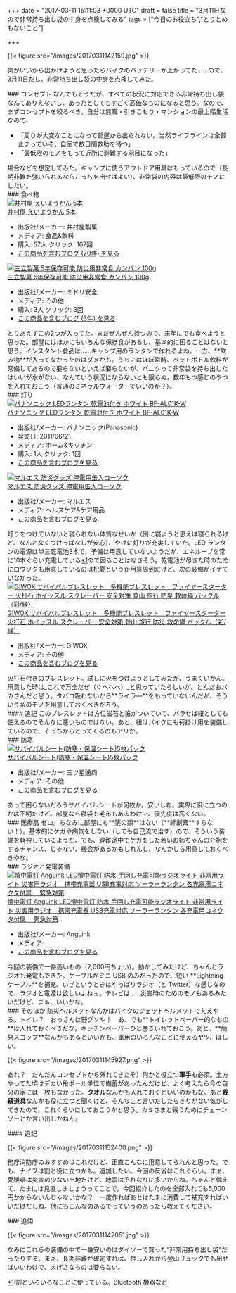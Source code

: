 
+++
date = "2017-03-11 15:11:03 +0000 UTC"
draft = false
title = "3月11日なので非常持ち出し袋の中身を点検してみる"
tags = ["今日のお役立ち","とりとめもないこと"]

+++


{{< figure src="/images/20170311142159.jpg"  >}}

気がいいから出かけようと思ったらバイクのバッテリーが上がってた……ので、3月11日だし、非常持ち出し袋の中身を点検してみた。

<div class="section">
    ### コンセプト
    なんでもそうだが、すべての状況に対応できる非常持ち出し袋なんてありえないし、あったとしてもすごく高価なものになると思う。なので、まずコンセプトを絞るべき。自分は無職・引きこもり・マンションの最上階生活なので、

<ul>
<li>「周りが大変なことになって部屋から出られない。当然ライフラインは全部止まっている。自室で数日間救助を待つ」</li>
<li>「最低限のモノをもって近所に避難する羽目になった」</li>
</ul>場合などを想定してみた。キャンプに使うアウトドア用具はもっているので（長期非難を強いられるならこっちを出せばよい）、非常袋の内容は最低限のモノにしたい。

</div>
<div class="section">
    ### 食べ物
    <div class="hatena-asin-detail"><a href="http://www.amazon.co.jp/exec/obidos/ASIN/B0053F5FAC/bestylesnet-22/"><img src="https://images-fe.ssl-images-amazon.com/images/I/618kSlX72WL._SL160_.jpg" class="hatena-asin-detail-image" alt="井村屋 えいようかん 5本" title="井村屋 えいようかん 5本"/></a><div class="hatena-asin-detail-info"><a href="http://www.amazon.co.jp/exec/obidos/ASIN/B0053F5FAC/bestylesnet-22/">井村屋 えいようかん 5本</a><ul><li><span class="hatena-asin-detail-label">出版社/メーカー:</span> 井村屋製菓</li><li><span class="hatena-asin-detail-label">メディア:</span> 食品&amp;飲料</li><li><span class="hatena-asin-detail-label">購入</span>: 57人 <span class="hatena-asin-detail-label">クリック</span>: 167回</li><li><a href="http://d.hatena.ne.jp/asin/B0053F5FAC/bestylesnet-22" target="_blank">この商品を含むブログ (20件) を見る</a></li></ul></div><div class="hatena-asin-detail-foot"></div></div><div class="hatena-asin-detail"><a href="http://www.amazon.co.jp/exec/obidos/ASIN/B000VZ2KCA/bestylesnet-22/"><img src="https://images-fe.ssl-images-amazon.com/images/I/31YJMj59rTL._SL160_.jpg" class="hatena-asin-detail-image" alt="三立製菓 5年保存可能 防災用非常食 カンパン 100g" title="三立製菓 5年保存可能 防災用非常食 カンパン 100g"/></a><div class="hatena-asin-detail-info"><a href="http://www.amazon.co.jp/exec/obidos/ASIN/B000VZ2KCA/bestylesnet-22/">三立製菓 5年保存可能 防災用非常食 カンパン 100g</a><ul><li><span class="hatena-asin-detail-label">出版社/メーカー:</span> ミドリ安全</li><li><span class="hatena-asin-detail-label">メディア:</span> その他</li><li><span class="hatena-asin-detail-label">購入</span>: 3人 <span class="hatena-asin-detail-label">クリック</span>: 3回</li><li><a href="http://d.hatena.ne.jp/asin/B000VZ2KCA/bestylesnet-22" target="_blank">この商品を含むブログ (3件) を見る</a></li></ul></div><div class="hatena-asin-detail-foot"></div></div>とりあえずこの2つが入ってた。まだぜんぜん持つので、来年にでも食べようと思った。部屋にはほかにもいろんな保存食があるし、基本的に困ることはないと思う。インスタント食品は……キャンプ用のランタンで作れるよね。一方、**飲み物**が入ってなかったのはダメかも。うちにはほぼ常時、ペットボトル飲料が常備してあるので要らないといえば要らないが、パニクって非常袋を持ち出したはいいが水がない、なんていう状況にならないとも限らぬ。数年もつ感じのやつを入れておこう（普通のミネラルウォーターでいいのか？）。

</div>
<div class="section">
    ### 灯り
    <div class="hatena-asin-detail"><a href="http://www.amazon.co.jp/exec/obidos/ASIN/B0051J4PTW/bestylesnet-22/"><img src="https://images-fe.ssl-images-amazon.com/images/I/31gYr0EdsDL._SL160_.jpg" class="hatena-asin-detail-image" alt="パナソニック LEDランタン 乾電池付き ホワイト BF-AL01K-W" title="パナソニック LEDランタン 乾電池付き ホワイト BF-AL01K-W"/></a><div class="hatena-asin-detail-info"><a href="http://www.amazon.co.jp/exec/obidos/ASIN/B0051J4PTW/bestylesnet-22/">パナソニック LEDランタン 乾電池付き ホワイト BF-AL01K-W</a><ul><li><span class="hatena-asin-detail-label">出版社/メーカー:</span> パナソニック(Panasonic)</li><li><span class="hatena-asin-detail-label">発売日:</span> 2011/06/21</li><li><span class="hatena-asin-detail-label">メディア:</span> ホーム&amp;キッチン</li><li><span class="hatena-asin-detail-label">購入</span>: 1人 <span class="hatena-asin-detail-label">クリック</span>: 1回</li><li><a href="http://d.hatena.ne.jp/asin/B0051J4PTW/bestylesnet-22" target="_blank">この商品を含むブログを見る</a></li></ul></div><div class="hatena-asin-detail-foot"></div></div><div class="hatena-asin-detail"><a href="http://www.amazon.co.jp/exec/obidos/ASIN/B0060U3TRU/bestylesnet-22/"><img src="https://images-fe.ssl-images-amazon.com/images/I/6104t5BCErL._SL160_.jpg" class="hatena-asin-detail-image" alt="マルエス 防災グッズ 停電用缶入ローソク" title="マルエス 防災グッズ 停電用缶入ローソク"/></a><div class="hatena-asin-detail-info"><a href="http://www.amazon.co.jp/exec/obidos/ASIN/B0060U3TRU/bestylesnet-22/">マルエス 防災グッズ 停電用缶入ローソク</a><ul><li><span class="hatena-asin-detail-label">出版社/メーカー:</span> マルエス</li><li><span class="hatena-asin-detail-label">メディア:</span> ヘルスケア&amp;ケア用品</li><li><a href="http://d.hatena.ne.jp/asin/B0060U3TRU/bestylesnet-22" target="_blank">この商品を含むブログを見る</a></li></ul></div><div class="hatena-asin-detail-foot"></div></div>灯りをつけていないと寝られない体質なせいか（別に寝ようと思えば寝られるけど、なんとなくつけっぱなしが安心）、やけに灯りが充実していた。LED ランタンの電源は単三乾電池3本で、予備は用意していないようだが、エネループを常に10本ぐらい充電している<a href="#f-3d7fe368" name="fn-3d7fe368" title="割といろいろなことに使っている。Bluetooth 機器など">*1</a>ので困ることはなさそう。乾電池が尽きた時のためにロウソクも用意しているのは杞憂というか用意周到だけど、次の装備がイケていなかった。<div class="hatena-asin-detail"><a href="http://www.amazon.co.jp/exec/obidos/ASIN/B01LKZHGJ6/bestylesnet-22/"><img src="https://images-fe.ssl-images-amazon.com/images/I/51DWgnrIOML._SL160_.jpg" class="hatena-asin-detail-image" alt="GIWOX サバイバルブレスレット　多機能ブレスレット　ファイヤースターター 火打石 ホイッスル スクレーパー 安全対策 登山 旅行 防災 救命縄 バックル（彩/緑）" title="GIWOX サバイバルブレスレット　多機能ブレスレット　ファイヤースターター 火打石 ホイッスル スクレーパー 安全対策 登山 旅行 防災 救命縄 バックル（彩/緑）"/></a><div class="hatena-asin-detail-info"><a href="http://www.amazon.co.jp/exec/obidos/ASIN/B01LKZHGJ6/bestylesnet-22/">GIWOX サバイバルブレスレット　多機能ブレスレット　ファイヤースターター 火打石 ホイッスル スクレーパー 安全対策 登山 旅行 防災 救命縄 バックル（彩/緑）</a><ul><li><span class="hatena-asin-detail-label">出版社/メーカー:</span> GIWOX</li><li><span class="hatena-asin-detail-label">メディア:</span> その他</li><li><a href="http://d.hatena.ne.jp/asin/B01LKZHGJ6/bestylesnet-22" target="_blank">この商品を含むブログを見る</a></li></ul></div><div class="hatena-asin-detail-foot"></div></div>火打石付きのブレスレット。試しに火をつけようとしてみたが、うまくいかん。用意した時は_これで万全だぜ（ぐへへへ）_と思っていたらしいが、とんだおバカさんだと思う。タバコ吸わないから**ライラ―**をもっていないんだが、そういう系のモノを用意しておくべきだろう。

<div class="section">
    #### 追記
    このブレスレットは方位磁石と笛がついていて、バラせば紐としても使えるのでそんなに悪いものではない。あと、紐はバイクにも荷掛け用を装備しているので、そっちからとってくるのもアリか。

</div>
</div>
<div class="section">
    ### 防寒
    <div class="hatena-asin-detail"><a href="http://www.amazon.co.jp/exec/obidos/ASIN/B00HUML6Y0/bestylesnet-22/"><img src="https://images-fe.ssl-images-amazon.com/images/I/41c5KXx4LTL._SL160_.jpg" class="hatena-asin-detail-image" alt="サバイバルシート(防寒・保温シート)5枚パック" title="サバイバルシート(防寒・保温シート)5枚パック"/></a><div class="hatena-asin-detail-info"><a href="http://www.amazon.co.jp/exec/obidos/ASIN/B00HUML6Y0/bestylesnet-22/">サバイバルシート(防寒・保温シート)5枚パック</a><ul><li><span class="hatena-asin-detail-label">出版社/メーカー:</span> 三ツ星通商</li><li><span class="hatena-asin-detail-label">メディア:</span> その他</li><li><a href="http://d.hatena.ne.jp/asin/B00HUML6Y0/bestylesnet-22" target="_blank">この商品を含むブログを見る</a></li></ul></div><div class="hatena-asin-detail-foot"></div></div>あって困らないだろうサバイバルシートが何枚か。安いしね。実際に役に立つのかは不明だけど。部屋なら寝袋も毛布もあるわけで、優先度は高くない。

</div>
<div class="section">
    ### 医療品
    ゼロ。ちなみに部屋にも**薬の類**はない（**絆創膏**すらない！）。基本的にケガや病気をしない（しても自己流で治す）ので、そういう装備を軽視しているようだ。でも、避難途中でケガをした若いお姉ちゃんの介抱をするチャンス、じゃない、機会があるかもしれんし、なんかしら用意しておくべきやな。

</div>
<div class="section">
    ### ラジオと発電装備
    <div class="hatena-asin-detail"><a href="http://www.amazon.co.jp/exec/obidos/ASIN/B01HM9P11Y/bestylesnet-22/"><img src="https://images-fe.ssl-images-amazon.com/images/I/51-V1S8kQ0L._SL160_.jpg" class="hatena-asin-detail-image" alt="懐中電灯 AngLink LED懐中電灯 防水 手回し充電可能ラジオライト 非常用ライト 災害用ラジオ　携帯充電器 USB充電対応 ソーラーランタン 各充電用コネクタ付属　 緊急対策" title="懐中電灯 AngLink LED懐中電灯 防水 手回し充電可能ラジオライト 非常用ライト 災害用ラジオ　携帯充電器 USB充電対応 ソーラーランタン 各充電用コネクタ付属　 緊急対策"/></a><div class="hatena-asin-detail-info"><a href="http://www.amazon.co.jp/exec/obidos/ASIN/B01HM9P11Y/bestylesnet-22/">懐中電灯 AngLink LED懐中電灯 防水 手回し充電可能ラジオライト 非常用ライト 災害用ラジオ　携帯充電器 USB充電対応 ソーラーランタン 各充電用コネクタ付属　 緊急対策</a><ul><li><span class="hatena-asin-detail-label">出版社/メーカー:</span> AngLink</li><li><span class="hatena-asin-detail-label">メディア:</span> </li><li><a href="http://d.hatena.ne.jp/asin/B01HM9P11Y/bestylesnet-22" target="_blank">この商品を含むブログを見る</a></li></ul></div><div class="hatena-asin-detail-foot"></div></div>今回の装備で一番高いもの（2,000円ちょい）。動かしてみたけど、ちゃんとラジオも発電もできた。ケーブルがミニ USB のみだったので、短い **Lightning ケーブル**を補充。いざというときはやっぱりラジオ（と Twitter）な感じなので、ラジオと電源は欲しいよねぇ。テレビは……災害時のためのモノもあるみたいだけど、まぁ、いいかな。

</div>
<div class="section">
    ### そのほか
    防災ヘルメットなんかはバイクのジェットヘルメットでええやろ。トイレ？　おっさんは野グソや！　あ、でも**トイレットペーパー的なもの**は入れておくべきだな。キッチンペーパーひと巻きいれておこう。あと、**簡易スコップ**なんかもあるといいかも。軍用のいろんなことに使えるヤツ、ほしい。

{{< figure src="/images/20170311145927.png"  >}}

あれ？　だんだんコンセプトから外れてきたぞ）何かと役立つ**軍手**も必須。土方やってた頃はデカい段ボール単位で備蓄があったんだけど、よく考えたら今の自分の家には一枚もなかった。**タオル**なんかも入れておくといいのかもな。あと**裁縫道具**なんかも役に立つと聞くけど、そんなこと言いだしたらきりがない気がしてきたので、これぐらいにしておこうかと思う。カミさまと戦うためにチェーンソーとか言い出しかねん。

<div class="section">
    #### 追記
    

{{< figure src="/images/20170311152400.png"  >}}

務庁消防庁のおすすめはこれだけど、正直こんなに用意してられんと思った。でも、ナイフは割と役に立つかも。追加したい。今回の反省はこれぐらい。まぁ、愛媛県は災害の少ない土地だけど、地震はそれなりに多いからね。ちゃんと備えて、たまには見直しましょうってことで。今回紹介したのを全部入れても5,000円かからないんじゃないかな？　一度作ればあとはたまに消費して補充すればいいだけだしね。他にもこんなのあるでっていうのあったら教えてください。

</div>
</div>
<div class="section">
    ### 追伸
    

{{< figure src="/images/20170311142051.jpg"  >}}

なみにこれらの装備の中で一番安いのはダイソーで買った“非常用持ち出し袋”だったりする。まぁ、長期非難が確定すれば、押し入れから登山リュックでも出せばいいわけで、大げさなものは要らない。

</div><div class="footnote">
<a href="#fn-3d7fe368" name="f-3d7fe368" class="footnote-number">*1</a><span class="footnote-delimiter">:</span><span class="footnote-text">割といろいろなことに使っている。Bluetooth 機器など</span>
</div>

